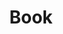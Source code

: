 ---
layout: category
category: Book
title : Book
feature_image: Book-thumbnail.jpg
include_cta_btn: false
---
